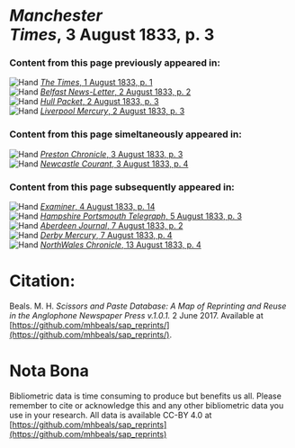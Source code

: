 # *Manchester Times*, 3 August 1833, p. 3  
  
### Content from this page previously appeared in:  
![Hand](http://scissorsandpaste.net/wp-content/uploads/2017/06/smallhandpointer.png) [*The Times*, 1 August 1833, p. 1](https://mhbeals.github.io/sap_html/The-Times/The-Times-1-August-1833-p-1)  
![Hand](http://scissorsandpaste.net/wp-content/uploads/2017/06/smallhandpointer.png) [*Belfast News-Letter*, 2 August 1833, p. 2](https://mhbeals.github.io/sap_html/Belfast-News-Letter/Belfast-News-Letter-2-August-1833-p-2)  
![Hand](http://scissorsandpaste.net/wp-content/uploads/2017/06/smallhandpointer.png) [*Hull Packet*, 2 August 1833, p. 3](https://mhbeals.github.io/sap_html/Hull-Packet/Hull-Packet-2-August-1833-p-3)  
![Hand](http://scissorsandpaste.net/wp-content/uploads/2017/06/smallhandpointer.png) [*Liverpool Mercury*, 2 August 1833, p. 3](https://mhbeals.github.io/sap_html/Liverpool-Mercury/Liverpool-Mercury-2-August-1833-p-3)  
  
### Content from this page simeltaneously appeared in:  
![Hand](http://scissorsandpaste.net/wp-content/uploads/2017/06/smallhandpointer.png) [*Preston Chronicle*, 3 August 1833, p. 3](https://mhbeals.github.io/sap_html/Preston-Chronicle/Preston-Chronicle-3-August-1833-p-3)  
![Hand](http://scissorsandpaste.net/wp-content/uploads/2017/06/smallhandpointer.png) [*Newcastle Courant*, 3 August 1833, p. 4](https://mhbeals.github.io/sap_html/Newcastle-Courant/Newcastle-Courant-3-August-1833-p-4)  
  
### Content from this page subsequently appeared in:  
![Hand](http://scissorsandpaste.net/wp-content/uploads/2017/06/smallhandpointer.png) [*Examiner*, 4 August 1833, p. 14](https://mhbeals.github.io/sap_html/Examiner/Examiner-4-August-1833-p-14)  
![Hand](http://scissorsandpaste.net/wp-content/uploads/2017/06/smallhandpointer.png) [*Hampshire Portsmouth Telegraph*, 5 August 1833, p. 3](https://mhbeals.github.io/sap_html/Hampshire-Portsmouth-Telegraph/Hampshire-Portsmouth-Telegraph-5-August-1833-p-3)  
![Hand](http://scissorsandpaste.net/wp-content/uploads/2017/06/smallhandpointer.png) [*Aberdeen Journal*, 7 August 1833, p. 2](https://mhbeals.github.io/sap_html/Aberdeen-Journal/Aberdeen-Journal-7-August-1833-p-2)  
![Hand](http://scissorsandpaste.net/wp-content/uploads/2017/06/smallhandpointer.png) [*Derby Mercury*, 7 August 1833, p. 4](https://mhbeals.github.io/sap_html/Derby-Mercury/Derby-Mercury-7-August-1833-p-4)  
![Hand](http://scissorsandpaste.net/wp-content/uploads/2017/06/smallhandpointer.png) [*NorthWales Chronicle*, 13 August 1833, p. 4](https://mhbeals.github.io/sap_html/NorthWales-Chronicle/NorthWales-Chronicle-13-August-1833-p-4)  


# Citation: 

Beals. M. H. *Scissors and Paste Database: A Map of Reprinting and Reuse in the Anglophone Newspaper Press v.1.0.1.* 2 June 2017. Available at [https://github.com/mhbeals/sap_reprints/](https://github.com/mhbeals/sap_reprints/). 

# Nota Bona

Bibliometric data is time consuming to produce but benefits us all. Please remember to cite or acknowledge this and any other bibliometric data you use in your research. All data is available CC-BY 4.0 at [https://github.com/mhbeals/sap_reprints](https://github.com/mhbeals/sap_reprints)